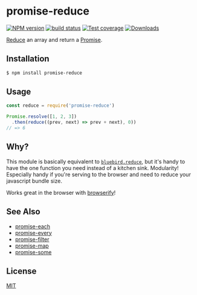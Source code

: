 # promise-reduce
[![NPM version][npm-image]][npm-url]
[![build status][travis-image]][travis-url]
[![Test coverage][coveralls-image]][coveralls-url]
[![Downloads][downloads-image]][downloads-url]

[Reduce][mdn] an array and return a [Promise][promise].

## Installation
```bash
$ npm install promise-reduce
```

## Usage
```js
const reduce = require('promise-reduce')

Promise.resolve([1, 2, 3])
  .then(reduce((prev, next) => prev + next), 0))
// => 6
```

## Why?
This module is basically equivalent to [`bluebird.reduce`][bluebird], but it's handy
to have the one function you need instead of a kitchen sink. Modularity!
Especially handy if you're serving to the browser and need to reduce your
javascript bundle size.

Works great in the browser with
[browserify](http://github.com/substack/node-browserify)!

## See Also
- [promise-each](https://github.com/yoshuawuyts/promise-each)
- [promise-every](https://github.com/yoshuawuyts/promise-every)
- [promise-filter](https://github.com/yoshuawuyts/promise-filter)
- [promise-map](https://github.com/yoshuawuyts/promise-map)
- [promise-some](https://github.com/yoshuawuyts/promise-some)

## License
[MIT](https://tldrlegal.com/license/mit-license)

[npm-image]: https://img.shields.io/npm/v/promise-reduce.svg?style=flat-square
[npm-url]: https://npmjs.org/package/promise-reduce
[travis-image]: https://img.shields.io/travis/yoshuawuyts/promise-reduce.svg?style=flat-square
[travis-url]: https://travis-ci.org/yoshuawuyts/promise-reduce
[coveralls-image]: https://img.shields.io/coveralls/yoshuawuyts/promise-reduce.svg?style=flat-square
[coveralls-url]: https://coveralls.io/r/yoshuawuyts/promise-reduce?branch=master
[downloads-image]: http://img.shields.io/npm/dm/promise-reduce.svg?style=flat-square
[downloads-url]: https://npmjs.org/package/promise-reduce

[mdn]: https://developer.mozilla.org/en-US/docs/Web/JavaScript/Reference/Global_Objects/Array/reduce
[promise]: https://developer.mozilla.org/en-US/docs/Web/JavaScript/Reference/Global_Objects/Promise
[bluebird]: https://github.com/petkaantonov/bluebird/blob/master/API.md#reducefunction-reducer--dynamic-initialvalue---promise
